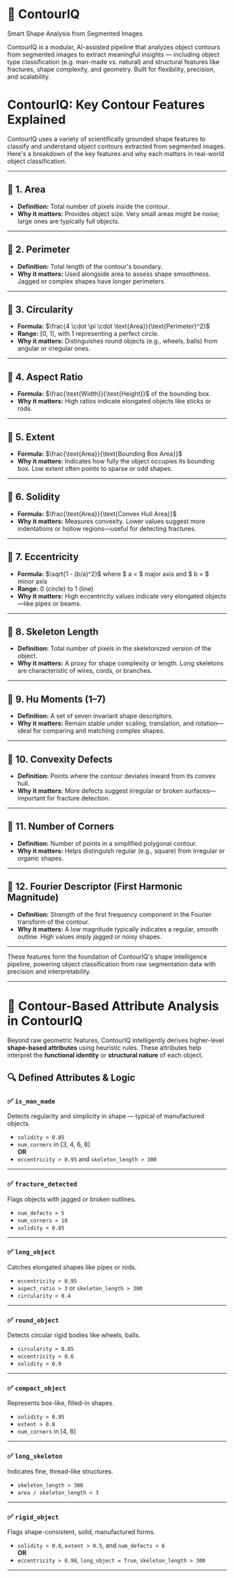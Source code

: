# 🧠 ContourIQ

Smart Shape Analysis from Segmented Images

ContourIQ is a modular, AI-assisted pipeline that analyzes object contours from segmented images to extract meaningful insights — including object type classification (e.g. man-made vs. natural) and structural features like fractures, shape complexity, and geometry. Built for flexibility, precision, and scalability.


# ContourIQ: Key Contour Features Explained

ContourIQ uses a variety of scientifically grounded shape features to classify and understand object contours extracted from segmented images. Here's a breakdown of the key features and why each matters in real-world object classification.

---

## 🔹 1. Area
- **Definition:** Total number of pixels inside the contour.
- **Why it matters:** Provides object size. Very small areas might be noise; large ones are typically full objects.

---

## 🔹 2. Perimeter
- **Definition:** Total length of the contour's boundary.
- **Why it matters:** Used alongside area to assess shape smoothness. Jagged or complex shapes have longer perimeters.

---

## 🔹 3. Circularity
- **Formula:** $\frac{4 \cdot \pi \cdot \text{Area}}{\text{Perimeter}^2}$
- **Range:** [0, 1], with 1 representing a perfect circle.
- **Why it matters:** Distinguishes round objects (e.g., wheels, balls) from angular or irregular ones.

---

## 🔹 4. Aspect Ratio
- **Formula:** $\frac{\text{Width}}{\text{Height}}$ of the bounding box.
- **Why it matters:** High ratios indicate elongated objects like sticks or rods.

---

## 🔹 5. Extent
- **Formula:** $\frac{\text{Area}}{\text{Bounding Box Area}}$
- **Why it matters:** Indicates how fully the object occupies its bounding box. Low extent often points to sparse or odd shapes.

---

## 🔹 6. Solidity
- **Formula:** $\frac{\text{Area}}{\text{Convex Hull Area}}$
- **Why it matters:** Measures convexity. Lower values suggest more indentations or hollow regions—useful for detecting fractures.

---

## 🔹 7. Eccentricity
- **Formula:** $\sqrt{1 - (b/a)^2}$ where $ a = $ major axis and $ b = $ minor axis
- **Range:** 0 (circle) to 1 (line)
- **Why it matters:** High eccentricity values indicate very elongated objects—like pipes or beams.

---

## 🔹 8. Skeleton Length
- **Definition:** Total number of pixels in the skeletonized version of the object.
- **Why it matters:** A proxy for shape complexity or length. Long skeletons are characteristic of wires, cords, or branches.

---

## 🔹 9. Hu Moments (1–7)
- **Definition:** A set of seven invariant shape descriptors.
- **Why it matters:** Remain stable under scaling, translation, and rotation—ideal for comparing and matching complex shapes.

---

## 🔹 10. Convexity Defects
- **Definition:** Points where the contour deviates inward from its convex hull.
- **Why it matters:** More defects suggest irregular or broken surfaces—important for fracture detection.

---

## 🔹 11. Number of Corners
- **Definition:** Number of points in a simplified polygonal contour.
- **Why it matters:** Helps distinguish regular (e.g., square) from irregular or organic shapes.

---

## 🔹 12. Fourier Descriptor (First Harmonic Magnitude)
- **Definition:** Strength of the first frequency component in the Fourier transform of the contour.
- **Why it matters:** A low magnitude typically indicates a regular, smooth outline. High values imply jagged or noisy shapes.

---

These features form the foundation of ContourIQ's shape intelligence pipeline, powering object classification from raw segmentation data with precision and interpretability.

---

# 🧠 Contour-Based Attribute Analysis in ContourIQ

Beyond raw geometric features, ContourIQ intelligently derives higher-level **shape-based attributes** using heuristic rules. These attributes help interpret the **functional identity** or **structural nature** of each object.

## 🔍 Defined Attributes & Logic

### ✅ `is_man_made`
Detects regularity and simplicity in shape — typical of manufactured objects.
- `solidity > 0.85`
- `num_corners` in [3, 4, 6, 8]  
  **OR**
- `eccentricity > 0.95` and `skeleton_length > 300`

---

### ✅ `fracture_detected`
Flags objects with jagged or broken outlines.
- `num_defects > 5`  
- `num_corners > 10`  
- `solidity < 0.85`

---

### ✅ `long_object`
Catches elongated shapes like pipes or rods.
- `eccentricity > 0.95`
- `aspect_ratio > 3` or `skeleton_length > 300`
- `circularity < 0.4`

---

### ✅ `round_object`
Detects circular rigid bodies like wheels, balls.
- `circularity > 0.85`
- `eccentricity < 0.6`
- `solidity > 0.9`

---

### ✅ `compact_object`
Represents box-like, filled-in shapes.
- `solidity > 0.95`
- `extent > 0.8`
- `num_corners` in [4, 6]

---

### ✅ `long_skeleton`
Indicates fine, thread-like structures.
- `skeleton_length > 300`
- `area / skeleton_length < 3`

---

### ✅ `rigid_object`
Flags shape-consistent, solid, manufactured forms.
- `solidity > 0.8`, `extent > 0.5`, and `num_defects < 6`  
  **OR**
- `eccentricity > 0.98`, `long_object = True`, `skeleton_length > 300`

---